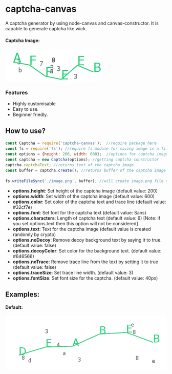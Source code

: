 # captcha-canvas
A captcha generator by using node-canvas and canvas-constructor. It is capable to generate captcha like wick. 

#### Captcha Image:

![captcha](./captcha/AFFEEB.png)

### Features

* Highly customisable
* Easy to use.
* Beginner friedly.

## How to use?

```js
const Captcha = require('captcha-canvas');  //require package here
const fs = require('fs'); //require fs module for saving image in a file
const options = {height: 200, width: 600};  //options for captcha image
const captcha = new Captcha(options); //getting captcha constructor
captcha.captchaText; //returns text of the captcha image.
const buffer = captcha.create(); //returns buffer of the captcha image

fs.writeFileSync('./image.png', buffer); //will create image.png file of the captcha
```

- **options.height**: Set height of the captcha image (default value: 200)
- **options.width**: Set width of the captcha image (default value: 600)
- **options.color**: Set color of the captcha text and trace line (default value: #32cf7e)
- **options.font**: Set font for the captcha text (default value: Sans)
- **options.characters**: Length of captcha text (default value: 6) [Note: if you set options.text then this option will not be considered]
- **options.text**: Text for the captcha image (default value is created randomly by crypto)
- **options.noDecoy**: Remove decoy background text by saying it to true. (default value: false)
- **options.decoyColor**: Set color for the background text. (default value: #646566)
- **options.noTrace**: Remove trace line from the text by setting it to true (default value: false)
- **options.traceSize**: Set trace line width. (default value: 3)
- **options.fontSize**: Set font size for the captcha. (default value: 40px)

## Examples:

#### Default:

![Default](./captcha/default.png)
